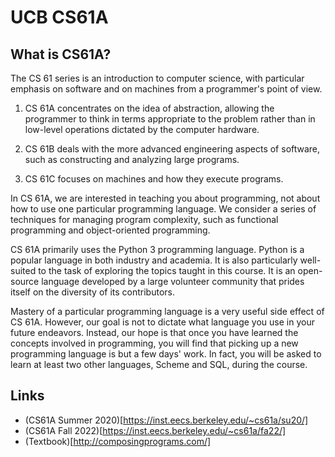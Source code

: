# UCB CS61A

## What is CS61A?

The CS 61 series is an introduction to computer science, with particular emphasis on software and on machines from a programmer's point of view.

1. CS 61A concentrates on the idea of abstraction, allowing the programmer to think in terms appropriate to the problem rather than in low-level operations dictated by the computer hardware.

2. CS 61B deals with the more advanced engineering aspects of software, such as constructing and analyzing large programs.

3. CS 61C focuses on machines and how they execute programs.

In CS 61A, we are interested in teaching you about programming, not about how to use one particular programming language. We consider a series of techniques for managing program complexity, such as functional programming and object-oriented programming.

CS 61A primarily uses the Python 3 programming language. Python is a popular language in both industry and academia. It is also particularly well-suited to the task of exploring the topics taught in this course. It is an open-source language developed by a large volunteer community that prides itself on the diversity of its contributors.

Mastery of a particular programming language is a very useful side effect of CS 61A. However, our goal is not to dictate what language you use in your future endeavors. Instead, our hope is that once you have learned the concepts involved in programming, you will find that picking up a new programming language is but a few days' work. In fact, you will be asked to learn at least two other languages, Scheme and SQL, during the course.

## Links

- (CS61A Summer 2020)[https://inst.eecs.berkeley.edu/~cs61a/su20/]
- (CS61A Fall 2022)[https://inst.eecs.berkeley.edu/~cs61a/fa22/]
- (Textbook)[http://composingprograms.com/]
